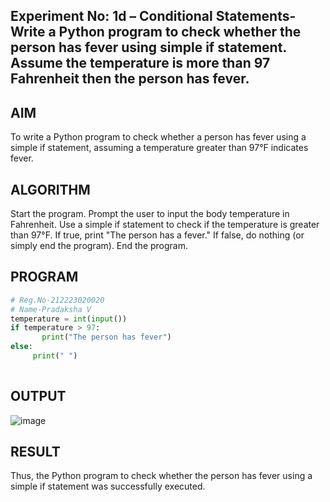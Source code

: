 ## Experiment No: 1d – Conditional Statements- Write a Python program to check whether the person has fever using simple if statement. Assume the temperature is more than 97 Fahrenheit then the person has fever. 

## AIM  
To write a Python program to check whether a person has fever using a simple if statement, assuming a temperature greater than 97°F indicates fever.

## ALGORITHM  
Start the program.
Prompt the user to input the body temperature in Fahrenheit.
Use a simple if statement to check if the temperature is greater than 97°F.
If true, print "The person has a fever."
If false, do nothing (or simply end the program).
End the program.
## PROGRAM

```python
# Reg.No-212223020020
# Name-Pradaksha V
temperature = int(input())
if temperature > 97:
       print("The person has fever")
else:
     print(" ")
       
```
       
## OUTPUT
![image](https://github.com/user-attachments/assets/7ae1ae37-f287-4c04-b0de-08c768b3cca7)

## RESULT
Thus, the Python program to check whether the person has fever using a simple if statement was successfully executed.
